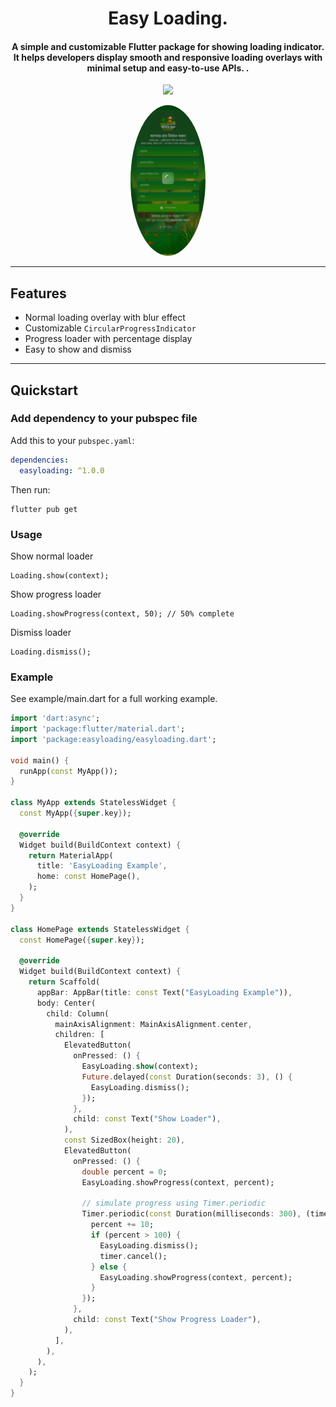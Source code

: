 <h1 align="center">Easy Loading.</h1>
<h4 align="center">A simple and customizable Flutter package for showing loading indicator. It helps developers display smooth and responsive loading overlays with minimal setup and easy-to-use APIs.
.</h4>

<p align="center">
  <a href="https://pub.dartlang.org/packages/easyloading"><img src="https://img.shields.io/pub/v/easyloading.svg"></a>
</p>

<p align="center">
  <img src="https://github.com/programmerhasan/easyloading/raw/master/screenshots/02.png" alt="Loading for Flutter" width="120" style="border-radius: 50%;" />
</p>


---

## Features
- Normal loading overlay with blur effect
- Customizable `CircularProgressIndicator`
- Progress loader with percentage display
- Easy to show and dismiss

---

## Quickstart

### Add dependency to your pubspec file

Add this to your `pubspec.yaml`:

```yaml
dependencies:
  easyloading: ^1.0.0
```
Then run:
```
flutter pub get
```

### Usage

Show normal loader
```agsl
Loading.show(context);
```
Show progress loader
```agsl
Loading.showProgress(context, 50); // 50% complete
```
Dismiss loader
```agsl
Loading.dismiss();
```

### Example

See example/main.dart for a full working example.

```dart
import 'dart:async';
import 'package:flutter/material.dart';
import 'package:easyloading/easyloading.dart';

void main() {
  runApp(const MyApp());
}

class MyApp extends StatelessWidget {
  const MyApp({super.key});

  @override
  Widget build(BuildContext context) {
    return MaterialApp(
      title: 'EasyLoading Example',
      home: const HomePage(),
    );
  }
}

class HomePage extends StatelessWidget {
  const HomePage({super.key});

  @override
  Widget build(BuildContext context) {
    return Scaffold(
      appBar: AppBar(title: const Text("EasyLoading Example")),
      body: Center(
        child: Column(
          mainAxisAlignment: MainAxisAlignment.center,
          children: [
            ElevatedButton(
              onPressed: () {
                EasyLoading.show(context);
                Future.delayed(const Duration(seconds: 3), () {
                  EasyLoading.dismiss();
                });
              },
              child: const Text("Show Loader"),
            ),
            const SizedBox(height: 20),
            ElevatedButton(
              onPressed: () {
                double percent = 0;
                EasyLoading.showProgress(context, percent);

                // simulate progress using Timer.periodic
                Timer.periodic(const Duration(milliseconds: 300), (timer) {
                  percent += 10;
                  if (percent > 100) {
                    EasyLoading.dismiss();
                    timer.cancel();
                  } else {
                    EasyLoading.showProgress(context, percent);
                  }
                });
              },
              child: const Text("Show Progress Loader"),
            ),
          ],
        ),
      ),
    );
  }
}
```
